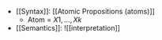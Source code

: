 - [[Syntax]]: [[Atomic Propositions (atoms)]] 
	- Atom = ${X1,..., Xk}$
- [[Semantics]]: ![[interpretation]]

